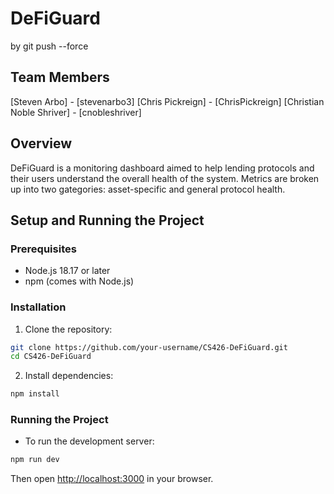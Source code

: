 # DeFiGuard
by git push --force

## Team Members
[Steven Arbo] - [stevenarbo3]
[Chris Pickreign] - [ChrisPickreign]
[Christian Noble Shriver] - [cnobleshriver]

## Overview
DeFiGuard is a monitoring dashboard aimed to help lending protocols and their users understand the overall health of the system. Metrics are broken up into two gategories: asset-specific and general protocol health. 

## Setup and Running the Project

### Prerequisites
- Node.js 18.17 or later
- npm (comes with Node.js)

### Installation
1. Clone the repository:
```bash
git clone https://github.com/your-username/CS426-DeFiGuard.git
cd CS426-DeFiGuard
```

2. Install dependencies:
```bash
npm install
```

### Running the Project
- To run the development server:
```bash
npm run dev
```
Then open [http://localhost:3000](http://localhost:3000) in your browser.
